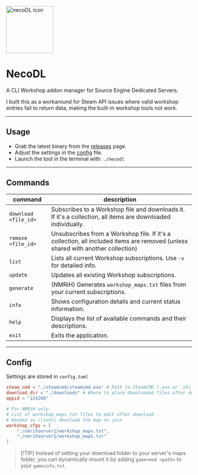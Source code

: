 
<img height="128" alt="necoDL icon" src="https://github.com/user-attachments/assets/65c94234-faca-4b64-9487-e91cf232f543" />

# NecoDL

A CLI Workshop addon manager for Source Engine Dedicated Servers.

I built this as a workaround for Steam API issues where valid workshop entries fail to return data, making the built-in workshop tools not work.

---

## Usage

* Grab the latest binary from the [releases](https://github.com/dysphie/neco-dl/releases) page.
* Adjust the settings in the [config](https://github.com/dysphie/neco-dl?tab=readme-ov-file#config) file.
* Launch the tool in the terminal with: `./necodl`

---

## Commands

| command              | description                                                                                                                                                                                         |
| -------------------- | --------------------------------------------------------------------------------------------------------------------------------------------------------------------------------------------------- |
| `download <file_id>` | Subscribes to a Workshop file and downloads it. If it's a collection, all items are downloaded individually. |
| `remove <file_id>`   | Unsubscribes from a Workshop file. If it's a collection, all included items are removed (unless shared with another collection)                          |
| `list`               | Lists all current Workshop subscriptions. Use `-v` for detailed info.                                                                                                                               |
| `update`             | Updates all existing Workshop subscriptions.                                                                                               |
| `generate`           | (NMRiH) Generates `workshop_maps.txt` files from your current subscriptions.                                                                                                                             |
| `info`               | Shows configuration details and current status information.                                                                                                                                         |
| `help`               | Displays the list of available commands and their descriptions.                                                                                                                                     |
| `exit`               | Exits the application.                                                                                                                                                                              |

---

## Config

Settings are stored in `config.toml`

```toml
steam_cmd = "./steamcmd/steamcmd.exe" # Path to SteamCMD (.exe or .sh)
download_dir = "./downloads" # Where to place downloaded files after download
appid = "224260"

# For NMRiH only:
# List of workshop_maps.txt files to edit after download
# Needed so clients download the map on join
workshop_cfgs = [
    "./nmrihserver1/workshop_maps.txt",
    "./nmrihserver2/workshop_maps.txt"
]
```

> \[!TIP]
> Instead of setting your download folder to your server's maps folder, you can dynamically mount it by adding `game+mod <path>` to your `gameinfo.txt`.

